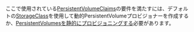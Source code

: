 ここで使用されている[PersistentVolumeClaims](/docs/concepts/storage/persistent-volumes/#persistentvolumeclaims)の要件を満たすには、デフォルトの[StorageClass](/docs/concepts/storage/storage-classes/)を使用して動的PersistentVolumeプロビジョナーを作成するか、[PersistentVolumesを静的にプロビジョニングする](/docs/concepts/storage/persistent-volumes/#provisioning)必要があります。
